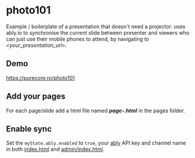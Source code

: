 # photo101
Example / boilerplate of a presentation that doesn't need a projector: uses ably.io to synchronise the current slide between presenter and viewers who can just use their mobile phones to attend, by navigating to _<your_presentation_url>_.

## Demo
https://purecore.ro/photo101

## Add your pages
For each page/slide add a html file named **_page-<number>.html_** in the pages folder.

## Enable sync

Set the `myState.ably.enabled` to `true`, your [ably](https://ably.io) API key and channel name in both [index.html](https://github.com/padurean/photo101/blob/39505c378c00a95380edaf45438cfcfc2629baae/index.html#L44) and [admin/index.html](https://github.com/padurean/photo101/blob/39505c378c00a95380edaf45438cfcfc2629baae/admin/index.html#L47).
